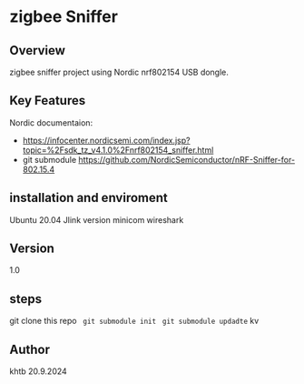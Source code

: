 # zigbee Sniffer

## Overview
zigbee sniffer project using Nordic nrf802154 USB dongle.
## Key Features
Nordic documentaion:
- https://infocenter.nordicsemi.com/index.jsp?topic=%2Fsdk_tz_v4.1.0%2Fnrf802154_sniffer.html
- git submodule https://github.com/NordicSemiconductor/nRF-Sniffer-for-802.15.4

## installation and enviroment
Ubuntu 20.04
Jlink version 
minicom
wireshark

## Version
1.0

## steps
git clone this repo
` git submodule init`
` git submodule updadte`
kv

## Author
khtb
20.9.2024
